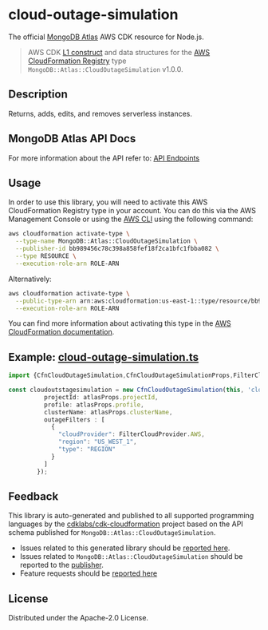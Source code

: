# cloud-outage-simulation

The official [MongoDB Atlas](https://www.mongodb.com/) AWS CDK resource for Node.js.

> AWS CDK [L1 construct] and data structures for the [AWS CloudFormation Registry] type `MongoDB::Atlas::CloudOutageSimulation` v1.0.0.

[L1 construct]: https://docs.aws.amazon.com/cdk/latest/guide/constructs.html
[AWS CloudFormation Registry]: https://docs.aws.amazon.com/AWSCloudFormation/latest/UserGuide/registry.html

## Description

Returns, adds, edits, and removes serverless instances.

## MongoDB Atlas API Docs

For more information about the API refer to: [API Endpoints](https://www.mongodb.com/docs/atlas/reference/api-resources-spec/v2/#tag/Cluster-Outage-Simulation/operation/getOutageSimulation)

## Usage

In order to use this library, you will need to activate this AWS CloudFormation Registry type in your account. You can do this via the AWS Management Console or using the [AWS CLI](https://aws.amazon.com/cli/) using the following command:

```sh
aws cloudformation activate-type \
  --type-name MongoDB::Atlas::CloudOutageSimulation \
  --publisher-id bb989456c78c398a858fef18f2ca1bfc1fbba082 \
  --type RESOURCE \
  --execution-role-arn ROLE-ARN
```

Alternatively:

```sh
aws cloudformation activate-type \
  --public-type-arn arn:aws:cloudformation:us-east-1::type/resource/bb989456c78c398a858fef18f2ca1bfc1fbba082/MongoDB-Atlas-CloudOutageSimulation \
  --execution-role-arn ROLE-ARN
```

You can find more information about activating this type in the [AWS CloudFormation documentation](https://docs.aws.amazon.com/AWSCloudFormation/latest/UserGuide/registry-public.html).

## Example: [cloud-outage-simulation.ts](../../../examples/l1-resources/cloud-outage-simulation.ts)


```ts
import {CfnCloudOutageSimulation,CfnCloudOutageSimulationProps,FilterCloudProvider} from 'awscdk-resources-mongodbatlas';

const cloudoutstagesimulation = new CfnCloudOutageSimulation(this, 'cloud-outstage-simulation', {
          projectId: atlasProps.projectId,
          profile: atlasProps.profile,
          clusterName: atlasProps.clusterName,
          outageFilters : [
            {
              "cloudProvider": FilterCloudProvider.AWS,
              "region": "US_WEST_1",
              "type": "REGION"
            }
          ]
        });
```

## Feedback

This library is auto-generated and published to all supported programming languages by the [cdklabs/cdk-cloudformation] project based on the API schema published for `MongoDB::Atlas::CloudOutageSimulation`.

* Issues related to this generated library should be [reported here](https://github.com/cdklabs/cdk-cloudformation/issues/new?title=Issue+with+%40cdk-cloudformation%2Fmongodb-atlas-CloudOutageSimulation+v1.0.0).
* Issues related to `MongoDB::Atlas::CloudOutageSimulation` should be reported to the [publisher](https://github.com/mongodb/mongodbatlas-cloudformation-resources/issues).
* Feature requests should be [reported here](https://feedback.mongodb.com/forums/924145-atlas?category_id=392596)

[cdklabs/cdk-cloudformation]: https://github.com/cdklabs/cdk-cloudformation

## License

Distributed under the Apache-2.0 License.